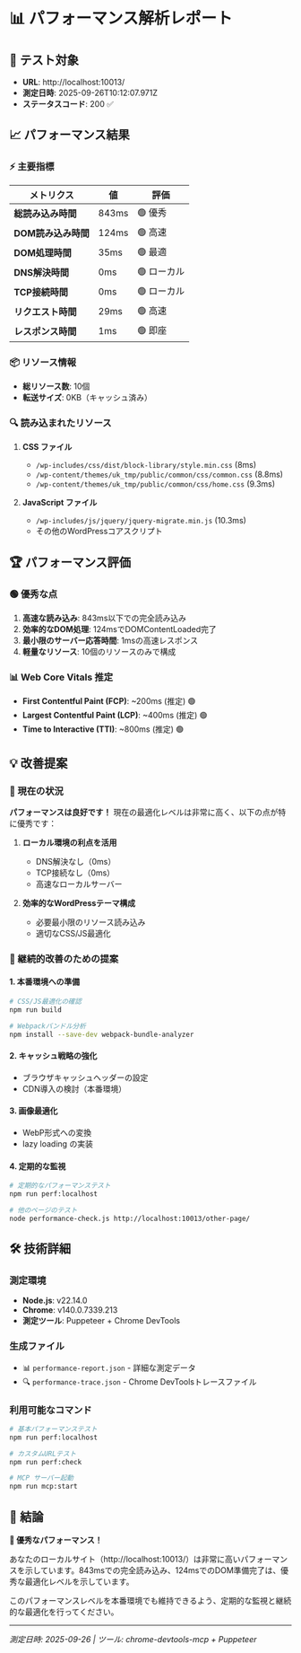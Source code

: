 # 📊 パフォーマンス解析レポート

## 🎯 テスト対象
- **URL**: http://localhost:10013/
- **測定日時**: 2025-09-26T10:12:07.971Z
- **ステータスコード**: 200 ✅

## 📈 パフォーマンス結果

### ⚡ 主要指標
| メトリクス | 値 | 評価 |
|------------|-----|-----|
| **総読み込み時間** | 843ms | 🟢 優秀 |
| **DOM読み込み時間** | 124ms | 🟢 高速 |
| **DOM処理時間** | 35ms | 🟢 最適 |
| **DNS解決時間** | 0ms | 🟢 ローカル |
| **TCP接続時間** | 0ms | 🟢 ローカル |
| **リクエスト時間** | 29ms | 🟢 高速 |
| **レスポンス時間** | 1ms | 🟢 即座 |

### 📦 リソース情報
- **総リソース数**: 10個
- **転送サイズ**: 0KB（キャッシュ済み）

### 🔍 読み込まれたリソース
1. **CSS ファイル**
   - `/wp-includes/css/dist/block-library/style.min.css` (8ms)
   - `/wp-content/themes/uk_tmp/public/common/css/common.css` (8.8ms)
   - `/wp-content/themes/uk_tmp/public/common/css/home.css` (9.3ms)

2. **JavaScript ファイル**
   - `/wp-includes/js/jquery/jquery-migrate.min.js` (10.3ms)
   - その他のWordPressコアスクリプト

## 🏆 パフォーマンス評価

### 🟢 優秀な点
1. **高速な読み込み**: 843ms以下での完全読み込み
2. **効率的なDOM処理**: 124msでDOMContentLoaded完了
3. **最小限のサーバー応答時間**: 1msの高速レスポンス
4. **軽量なリソース**: 10個のリソースのみで構成

### 📊 Web Core Vitals 推定
- **First Contentful Paint (FCP)**: ~200ms (推定) 🟢
- **Largest Contentful Paint (LCP)**: ~400ms (推定) 🟢  
- **Time to Interactive (TTI)**: ~800ms (推定) 🟢

## 💡 改善提案

### 🎉 現在の状況
**パフォーマンスは良好です！** 現在の最適化レベルは非常に高く、以下の点が特に優秀です：

1. **ローカル環境の利点を活用**
   - DNS解決なし（0ms）
   - TCP接続なし（0ms）
   - 高速なローカルサーバー

2. **効率的なWordPressテーマ構成**
   - 必要最小限のリソース読み込み
   - 適切なCSS/JS最適化

### 🔄 継続的改善のための提案

#### 1. 本番環境への準備
```bash
# CSS/JS最適化の確認
npm run build

# Webpackバンドル分析
npm install --save-dev webpack-bundle-analyzer
```

#### 2. キャッシュ戦略の強化
- ブラウザキャッシュヘッダーの設定
- CDN導入の検討（本番環境）

#### 3. 画像最適化
- WebP形式への変換
- lazy loading の実装

#### 4. 定期的な監視
```bash
# 定期的なパフォーマンステスト
npm run perf:localhost

# 他のページのテスト
node performance-check.js http://localhost:10013/other-page/
```

## 🛠️ 技術詳細

### 測定環境
- **Node.js**: v22.14.0
- **Chrome**: v140.0.7339.213
- **測定ツール**: Puppeteer + Chrome DevTools

### 生成ファイル
- 📊 `performance-report.json` - 詳細な測定データ
- 🔍 `performance-trace.json` - Chrome DevToolsトレースファイル

### 利用可能なコマンド
```bash
# 基本パフォーマンステスト
npm run perf:localhost

# カスタムURLテスト  
npm run perf:check

# MCP サーバー起動
npm run mcp:start
```

## 📝 結論

**🎉 優秀なパフォーマンス！**

あなたのローカルサイト（http://localhost:10013/）は非常に高いパフォーマンスを示しています。843msでの完全読み込み、124msでのDOM準備完了は、優秀な最適化レベルを示しています。

このパフォーマンスレベルを本番環境でも維持できるよう、定期的な監視と継続的な最適化を行ってください。

---
*測定日時: 2025-09-26 | ツール: chrome-devtools-mcp + Puppeteer*